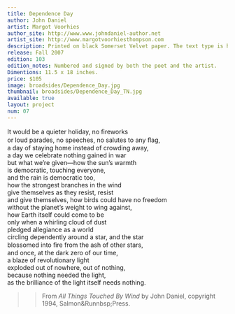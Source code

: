 ```yaml
---
title: Dependence Day
author: John Daniel
artist: Margot Voorhies
author_site: http://www.www.johndaniel-author.net
artist_site: http://www.margotvoorhiesthompson.com
description: Printed on black Somerset Velvet paper. The text type is handset Perpetua with the display type Charlemagne and printed from a polymer plate. Both the type and graphic were printed on a Vandercook 219 proofing press. The top of the graphic was brushed silver pearl dry pigment as it came off the press.
release: Fall 2007
edition: 103
edition_notes: Numbered and signed by both the poet and the artist.
Dimentions: 11.5 x 18 inches.
price: $105
image: broadsides/Dependence_Day.jpg
thumbnail: broadsides/Dependence_Day_TN.jpg
available: true
layout: project
num: 07
---
```


It would be a quieter holiday, no ﬁreworks<br>
or loud parades, no speeches, no salutes to any ﬂag,<br>
a day of staying home instead of crowding away,<br>
a day we celebrate nothing gained in war<br>
but what we’re given—how the sun’s warmth<br>
is democratic, touching everyone,<br>
and the rain is democratic too,<br>
how the strongest branches in the wind<br>
give themselves as they resist, resist<br>
and give themselves, how birds could have no freedom<br>
without the planet’s weight to wing against,<br>
how Earth itself could come to be<br>
only when a whirling cloud of dust<br>
pledged allegiance as a world<br>
circling dependently around a star, and the star<br>
blossomed into ﬁre from the ash of other stars,<br>
and once, at the dark zero of our time,<br>
a blaze of revolutionary light<br>
exploded out of nowhere, out of nothing,<br>
because nothing needed the light,<br>
as the brilliance of the light itself needs nothing.<br>

>> From *All Things Touched By Wind* by John Daniel, copyright 1994, Salmon&Runnbsp;Press.

